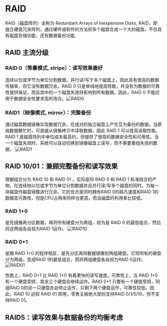 # RAID
RAID（磁盘阵列）全称为 Redundant Arrays of Inexpensive Disks, RAID，即独立硬盘冗余阵列，通过硬件或软件的方法将多个磁盘合成一个大的磁盘，不仅具有磁盘存储功能，还有数据备份功能.

## RAID 主流分级
### RAID 0（等量模式, stripe）：读写效果最好
连续以位或字节为单位分割数据，并行读/写于多个磁盘上，因此具有很高的数据传输率，但它没有数据冗余。RAID 0 只是单纯地提高性能，并没有为数据的可靠性提供保证，而且其中的一个磁盘失效将影响到所有数据。因此，RAID 0 不能应用于数据安全性要求高的场合。![RAID0](https://upload.wikimedia.org/wikipedia/commons/9/9b/RAID_0.svg)

### RAID1（映像模式, mirror）：完整备份
通过磁盘数据镜像实现数据冗余，在成对的独立磁盘上产生互为备份的数据。当原始数据繁忙时，可直接从镜像拷贝中读取数据，因此 RAID 1 可以提高读取性能。RAID 1 是磁盘阵列中单位成本最高的，但提供了很高的数据安全性和可用性。当一个磁盘失效时，系统可以自动切换到镜像磁盘上读写，而不需要重组失效的数据。
![RAID1](https://upload.wikimedia.org/wikipedia/commons/b/b7/RAID_1.svg)

## RAID 10/01：兼顾完整备份和读写效果
根据组合分为 RAID 10 和 RAID 01 ，实际是将 RAID 0 和 RAID 1 标准结合的产物，在连续地以位或字节为单位分割数据并且并行读/写多个磁盘的同时，为每一块磁盘作磁盘镜像进行冗余。它的优点是同时拥有RAID 0的超凡速度和RAID 1的数据高可靠性，但是CPU占用率同样也更高，而且磁盘的利用率比较低。
### RAID 1+0
是先镜像再分区数据，再将所有硬盘分为两组，视为是 RAID 0 的最低组合，然后将这两组各自视为RAID 1运作。
![RAID10](https://upload.wikimedia.org/wikipedia/commons/b/bb/RAID_10.svg)

### RAID 0+1
是跟 RAID 1+0 的程序相反，是先分区再将数据镜像到两组硬盘。它将所有的硬盘分为两组，变成RAID 1的最低组合，而将两组硬盘各自视为RAID 0运作。
![RAID01](https://upload.wikimedia.org/wikipedia/commons/a/ad/RAID_01.svg)

性能上，RAID 0+1 比 RAID 1+0 有着更快的读写速度。可靠性上，当 RAID 1+0 有一个硬盘受损，其余三个硬盘会继续运作。RAID 0+1 只要有一个硬盘受损，同组RAID 0的另一只硬盘亦会停止运作，只剩下两个硬盘运作，可靠性较低。因此，RAID 10 远较 RAID 01 常用，零售主板绝大部份支持RAID 0/1/5/10，但不支持RAID 01。

## RAID5：读写效果与数据备份的均衡考虑
